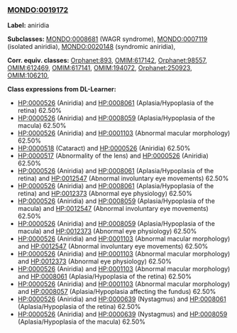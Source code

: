 
### [MONDO:0019172](http://purl.obolibrary.org/obo/MONDO_0019172)
**Label:** aniridia

**Subclasses:** [MONDO:0008681](http://purl.obolibrary.org/obo/MONDO_0008681) (WAGR syndrome), [MONDO:0007119](http://purl.obolibrary.org/obo/MONDO_0007119) (isolated aniridia), [MONDO:0020148](http://purl.obolibrary.org/obo/MONDO_0020148) (syndromic aniridia), 

**Corr. equiv. classes:** [Orphanet:893](http://www.orpha.net/ORDO/Orphanet_893), [OMIM:617142](http://purl.obolibrary.org/obo/OMIM_617142), [Orphanet:98557](http://www.orpha.net/ORDO/Orphanet_98557), [OMIM:612469](http://purl.obolibrary.org/obo/OMIM_612469), [OMIM:617141](http://purl.obolibrary.org/obo/OMIM_617141), [OMIM:194072](http://purl.obolibrary.org/obo/OMIM_194072), [Orphanet:250923](http://www.orpha.net/ORDO/Orphanet_250923), [OMIM:106210](http://purl.obolibrary.org/obo/OMIM_106210), 

**Class expressions from DL-Learner:**

- [HP:0000526](http://purl.obolibrary.org/obo/HP_0000526) (Aniridia) and [HP:0008061](http://purl.obolibrary.org/obo/HP_0008061) (Aplasia/Hypoplasia of the retina) 62.50%
- [HP:0000526](http://purl.obolibrary.org/obo/HP_0000526) (Aniridia) and [HP:0008059](http://purl.obolibrary.org/obo/HP_0008059) (Aplasia/Hypoplasia of the macula) 62.50%
- [HP:0000526](http://purl.obolibrary.org/obo/HP_0000526) (Aniridia) and [HP:0001103](http://purl.obolibrary.org/obo/HP_0001103) (Abnormal macular morphology) 62.50%
- [HP:0000518](http://purl.obolibrary.org/obo/HP_0000518) (Cataract) and [HP:0000526](http://purl.obolibrary.org/obo/HP_0000526) (Aniridia) 62.50%
- [HP:0000517](http://purl.obolibrary.org/obo/HP_0000517) (Abnormality of the lens) and [HP:0000526](http://purl.obolibrary.org/obo/HP_0000526) (Aniridia) 62.50%
- [HP:0000526](http://purl.obolibrary.org/obo/HP_0000526) (Aniridia) and [HP:0008061](http://purl.obolibrary.org/obo/HP_0008061) (Aplasia/Hypoplasia of the retina) and [HP:0012547](http://purl.obolibrary.org/obo/HP_0012547) (Abnormal involuntary eye movements) 62.50%
- [HP:0000526](http://purl.obolibrary.org/obo/HP_0000526) (Aniridia) and [HP:0008061](http://purl.obolibrary.org/obo/HP_0008061) (Aplasia/Hypoplasia of the retina) and [HP:0012373](http://purl.obolibrary.org/obo/HP_0012373) (Abnormal eye physiology) 62.50%
- [HP:0000526](http://purl.obolibrary.org/obo/HP_0000526) (Aniridia) and [HP:0008059](http://purl.obolibrary.org/obo/HP_0008059) (Aplasia/Hypoplasia of the macula) and [HP:0012547](http://purl.obolibrary.org/obo/HP_0012547) (Abnormal involuntary eye movements) 62.50%
- [HP:0000526](http://purl.obolibrary.org/obo/HP_0000526) (Aniridia) and [HP:0008059](http://purl.obolibrary.org/obo/HP_0008059) (Aplasia/Hypoplasia of the macula) and [HP:0012373](http://purl.obolibrary.org/obo/HP_0012373) (Abnormal eye physiology) 62.50%
- [HP:0000526](http://purl.obolibrary.org/obo/HP_0000526) (Aniridia) and [HP:0001103](http://purl.obolibrary.org/obo/HP_0001103) (Abnormal macular morphology) and [HP:0012547](http://purl.obolibrary.org/obo/HP_0012547) (Abnormal involuntary eye movements) 62.50%
- [HP:0000526](http://purl.obolibrary.org/obo/HP_0000526) (Aniridia) and [HP:0001103](http://purl.obolibrary.org/obo/HP_0001103) (Abnormal macular morphology) and [HP:0012373](http://purl.obolibrary.org/obo/HP_0012373) (Abnormal eye physiology) 62.50%
- [HP:0000526](http://purl.obolibrary.org/obo/HP_0000526) (Aniridia) and [HP:0001103](http://purl.obolibrary.org/obo/HP_0001103) (Abnormal macular morphology) and [HP:0008061](http://purl.obolibrary.org/obo/HP_0008061) (Aplasia/Hypoplasia of the retina) 62.50%
- [HP:0000526](http://purl.obolibrary.org/obo/HP_0000526) (Aniridia) and [HP:0001103](http://purl.obolibrary.org/obo/HP_0001103) (Abnormal macular morphology) and [HP:0008057](http://purl.obolibrary.org/obo/HP_0008057) (Aplasia/Hypoplasia affecting the fundus) 62.50%
- [HP:0000526](http://purl.obolibrary.org/obo/HP_0000526) (Aniridia) and [HP:0000639](http://purl.obolibrary.org/obo/HP_0000639) (Nystagmus) and [HP:0008061](http://purl.obolibrary.org/obo/HP_0008061) (Aplasia/Hypoplasia of the retina) 62.50%
- [HP:0000526](http://purl.obolibrary.org/obo/HP_0000526) (Aniridia) and [HP:0000639](http://purl.obolibrary.org/obo/HP_0000639) (Nystagmus) and [HP:0008059](http://purl.obolibrary.org/obo/HP_0008059) (Aplasia/Hypoplasia of the macula) 62.50%


